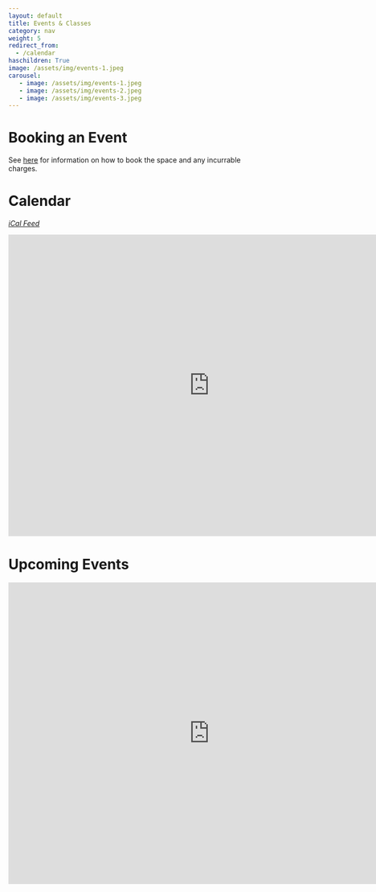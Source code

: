 ```yaml
---
layout: default
title: Events & Classes
category: nav
weight: 5
redirect_from:
  - /calendar
haschildren: True
image: /assets/img/events-1.jpeg
carousel:
   - image: /assets/img/events-1.jpeg
   - image: /assets/img/events-2.jpeg
   - image: /assets/img/events-3.jpeg
---
```

# Booking an Event

See [here](/events/how-to-start-a-class) for information on how to book the space and any incurrable charges.

# Calendar
_[iCal Feed](https://www.google.com/calendar/embed?src=farsetlabs.org.uk_srmqnkn373auq51u00s2nijrq8%40group.calendar.google.com&ctz=Europe/London)_

<iframe src="https://www.google.com/calendar/embed?showTitle=0&amp;showDate=0&amp;showPrint=0&amp;showTabs=0&amp;showCalendars=0&amp;height=600&amp;wkst=2&amp;bgcolor=%23FFFFFF&amp;src=farsetlabs.org.uk_srmqnkn373auq51u00s2nijrq8%40group.calendar.google.com&amp;color=%235F6B02&amp;ctz=Europe%2FLondon" style=" border-width:0 " width="800" height="600" frameborder="0" scrolling="no">&nbsp;</iframe>

# Upcoming Events

<iframe src="https://www.google.com/calendar/embed?showTitle=0&amp;showDate=0&amp;mode=AGENDA&amp;showPrint=0&amp;showTabs=0&amp;showCalendars=0&amp;height=600&amp;wkst=2&amp;bgcolor=%23FFFFFF&amp;src=farsetlabs.org.uk_srmqnkn373auq51u00s2nijrq8%40group.calendar.google.com&amp;color=%235F6B02&amp;ctz=Europe%2FLondon" style=" border-width:0 " width="800" height="600" frameborder="0" scrolling="no">&nbsp;</iframe>
